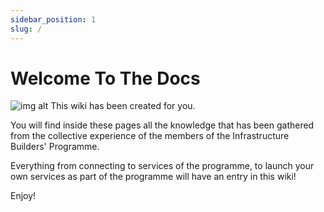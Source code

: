 ```yaml
---
sidebar_position: 1
slug: /
---
```


# Welcome To The Docs

![img alt](/img/ibp-social-card.jpg)
This wiki has been created for you.

You will find inside these pages all the knowledge that has been gathered from the collective experience of the members of the Infrastructure Builders' Programme.

Everything from connecting to services of the programme, to launch your own services as part of the programme will have an entry in this wiki!

Enjoy!
